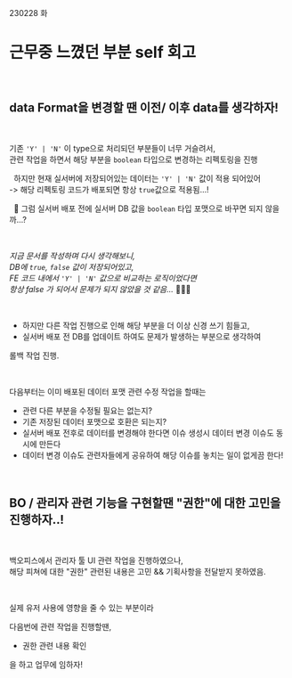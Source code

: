 230228 화

# 근무중 느꼈던 부분 self 회고

&nbsp;

## data Format을 변경할 땐 이전/ 이후 data를 생각하자!

&nbsp;

기존 `'Y' | 'N'` 이 type으로 처리되던 부분들이 너무 거슬려서,   
관련 작업을 하면서 해당 부분을 `boolean` 타입으로 변경하는 리펙토링을 진행

&nbsp;
하지만 현재 실서버에 저장되어있는 데이터는 `'Y' | 'N'` 값이 적용 되어있어   
-> 해당 리펙토링 코드가 배포되면 항상 `true`값으로 적용됨...!

&nbsp;
:thinking: 그럼 실서버 배포 전에 실서버 DB 값을 `boolean` 타입 포맷으로 바꾸면 되지 않을까...?

&nbsp;

_지금 문서를 작성하며 다시 생각해보니,_   
_DB에 `true`, `false` 값이 저장되어있고,_   
_FE 코드 내에서 `'Y' | 'N'` 값으로 비교하는 로직이었다면_      
_항상 false 가 되어서 문제가 되지 않았을 것 같음..._ 🤦🏻‍♂️

&nbsp;


- 하지만 다른 작업 진행으로 인해 해당 부분을 더 이상 신경 쓰기 힘들고,
- 실서버 배포 전 DB를 업데이트 하여도 문제가 발생하는 부분으로 생각하여

롤백 작업 진행.

&nbsp;


다음부터는 이미 배포된 데이터 포맷 관련 수정 작업을 할때는
- 관련 다른 부분을 수정될 필요는 없는지?
- 기존 저장된 데이터 포맷으로 호환은 되는지?
- 실서버 배포 전후로 데이터를 변경해야 한다면 이슈 생성시 데이터 변경 이슈도 동시에 만든다
- 데이터 변경 이슈도 관련자들에게 공유하여 해당 이슈를 놓치는 일이 없게끔 한다!

&nbsp;
&nbsp;
&nbsp;
&nbsp;


## BO / 관리자 관련 기능을 구현할땐 "권한"에 대한 고민을 진행하자..!

&nbsp;

백오피스에서 관리자 툴 UI 관련 작업을 진행하였으나,   
해당 피쳐에 대한 "권한" 관련된 내용은 고민 && 기획사항을 전달받지 못하였음.

&nbsp;

실제 유저 사용에 영향을 줄 수 있는 부분이라 

다음번에 관련 작업을 진행할땐, 

- 권한 관련 내용 확인

을 하고 업무에 임하자!

&nbsp;
&nbsp;
&nbsp;
